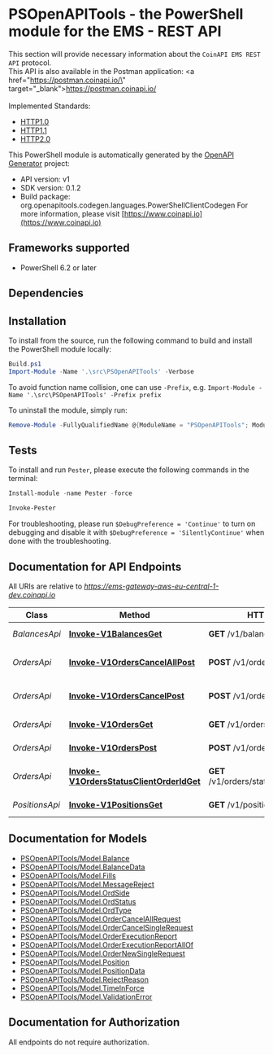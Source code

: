 # PSOpenAPITools - the PowerShell module for the EMS - REST API

This section will provide necessary information about the `CoinAPI EMS REST API` protocol. <br/> This API is also available in the Postman application: <a href=\"https://postman.coinapi.io/\" target=\"_blank\">https://postman.coinapi.io/</a>       <br/><br/> Implemented Standards:

 * [HTTP1.0](https://datatracker.ietf.org/doc/html/rfc1945)
 * [HTTP1.1](https://datatracker.ietf.org/doc/html/rfc2616)
 * [HTTP2.0](https://datatracker.ietf.org/doc/html/rfc7540)


This PowerShell module is automatically generated by the [OpenAPI Generator](https://openapi-generator.tech) project:

- API version: v1
- SDK version: 0.1.2
- Build package: org.openapitools.codegen.languages.PowerShellClientCodegen
    For more information, please visit [https://www.coinapi.io](https://www.coinapi.io)

<a name="frameworks-supported"></a>
## Frameworks supported
- PowerShell 6.2 or later

<a name="dependencies"></a>
## Dependencies

<a name="installation"></a>
## Installation


To install from the source, run the following command to build and install the PowerShell module locally:
```powershell
Build.ps1
Import-Module -Name '.\src\PSOpenAPITools' -Verbose
```

To avoid function name collision, one can use `-Prefix`, e.g. `Import-Module -Name '.\src\PSOpenAPITools' -Prefix prefix`

To uninstall the module, simply run:
```powershell
Remove-Module -FullyQualifiedName @{ModuleName = "PSOpenAPITools"; ModuleVersion = "0.1.2"}
```

<a name="tests"></a>
## Tests

To install and run `Pester`, please execute the following commands in the terminal:

```powershell
Install-module -name Pester -force

Invoke-Pester
```

For troubleshooting, please run `$DebugPreference = 'Continue'` to turn on debugging and disable it with `$DebugPreference = 'SilentlyContinue'` when done with the troubleshooting.

## Documentation for API Endpoints

All URIs are relative to *https://ems-gateway-aws-eu-central-1-dev.coinapi.io*

Class | Method | HTTP request | Description
------------ | ------------- | ------------- | -------------
*BalancesApi* | [**Invoke-V1BalancesGet**](docs/BalancesApi.md#Invoke-V1BalancesGet) | **GET** /v1/balances | Get balances
*OrdersApi* | [**Invoke-V1OrdersCancelAllPost**](docs/OrdersApi.md#Invoke-V1OrdersCancelAllPost) | **POST** /v1/orders/cancel/all | Cancel all orders request
*OrdersApi* | [**Invoke-V1OrdersCancelPost**](docs/OrdersApi.md#Invoke-V1OrdersCancelPost) | **POST** /v1/orders/cancel | Cancel order request
*OrdersApi* | [**Invoke-V1OrdersGet**](docs/OrdersApi.md#Invoke-V1OrdersGet) | **GET** /v1/orders | Get open orders
*OrdersApi* | [**Invoke-V1OrdersPost**](docs/OrdersApi.md#Invoke-V1OrdersPost) | **POST** /v1/orders | Send new order
*OrdersApi* | [**Invoke-V1OrdersStatusClientOrderIdGet**](docs/OrdersApi.md#Invoke-V1OrdersStatusClientOrderIdGet) | **GET** /v1/orders/status/{client_order_id} | Get order execution report
*PositionsApi* | [**Invoke-V1PositionsGet**](docs/PositionsApi.md#Invoke-V1PositionsGet) | **GET** /v1/positions | Get open positions


## Documentation for Models

 - [PSOpenAPITools/Model.Balance](docs/Balance.md)
 - [PSOpenAPITools/Model.BalanceData](docs/BalanceData.md)
 - [PSOpenAPITools/Model.Fills](docs/Fills.md)
 - [PSOpenAPITools/Model.MessageReject](docs/MessageReject.md)
 - [PSOpenAPITools/Model.OrdSide](docs/OrdSide.md)
 - [PSOpenAPITools/Model.OrdStatus](docs/OrdStatus.md)
 - [PSOpenAPITools/Model.OrdType](docs/OrdType.md)
 - [PSOpenAPITools/Model.OrderCancelAllRequest](docs/OrderCancelAllRequest.md)
 - [PSOpenAPITools/Model.OrderCancelSingleRequest](docs/OrderCancelSingleRequest.md)
 - [PSOpenAPITools/Model.OrderExecutionReport](docs/OrderExecutionReport.md)
 - [PSOpenAPITools/Model.OrderExecutionReportAllOf](docs/OrderExecutionReportAllOf.md)
 - [PSOpenAPITools/Model.OrderNewSingleRequest](docs/OrderNewSingleRequest.md)
 - [PSOpenAPITools/Model.Position](docs/Position.md)
 - [PSOpenAPITools/Model.PositionData](docs/PositionData.md)
 - [PSOpenAPITools/Model.RejectReason](docs/RejectReason.md)
 - [PSOpenAPITools/Model.TimeInForce](docs/TimeInForce.md)
 - [PSOpenAPITools/Model.ValidationError](docs/ValidationError.md)


## Documentation for Authorization

All endpoints do not require authorization.
